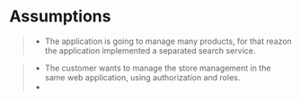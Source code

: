 # Assumptions
>- The application is going to manage many products, for that reazon the application implemented a separated search service.

>- The customer wants to manage the store management in the same web application, using authorization and roles.
>- 


